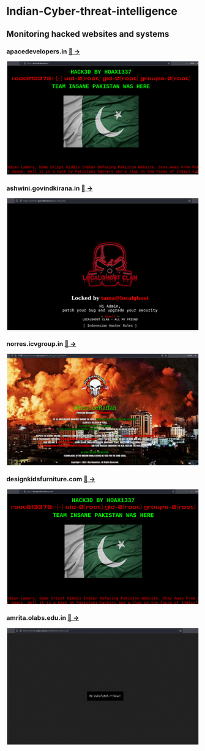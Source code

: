 # Indian-Cyber-threat-intelligence
## Monitoring hacked websites and systems

### apacedevelopers.in [🔎 &#x2192;](https://apacedevelopers.in/)
<div align="center"><img src="screenshot/apacedevelopers_in.png" width="500" /></div>

### ashwini.govindkirana.in [🔎 &#x2192;](https://ashwini.govindkirana.in/wp-login.php)
<div align="center"><img src="screenshot/ashwini_govindkirana_in.png" width="500" /></div>

### norres.icvgroup.in [🔎 &#x2192;](https://norres.icvgroup.in/lko_nor_gur_vij_admpnl/)
<div align="center"><img src="screenshot/norres_icvgroup_in.png" width="500" /></div>

### designkidsfurniture.com [🔎 &#x2192;](https://designkidsfurniture.com/)
<div align="center"><img src="screenshot/designkidsfurniture_com.png" width="500" /></div>

### amrita.olabs.edu.in [🔎 &#x2192;](https://amrita.olabs.edu.in/userfiles/media/pwn.gif)
<div align="center"><img src="screenshot/amrita_olabs_edu_in.png" width="500" /></div>


